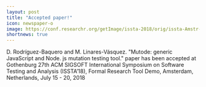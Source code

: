 ```yaml
---
layout: post
title: "Accepted paper!"
icon: newspaper-o
image: https://conf.researchr.org/getImage/issta-2018/orig/issta-Amstr-final-square.png
shortnews: true
---
```


D. Rodríguez-Baquero and M. Linares-Vásquez. "Mutode: generic JavaScript and Node. js mutation testing tool." paper has been accepted at Gothenburg 27th ACM SIGSOFT International Symposium on Software Testing and Analysis (ISSTA’18), Formal Research Tool Demo, Amsterdam, Netherlands, July 15 - 20, 2018
